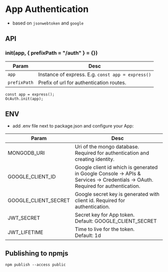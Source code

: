 # App Authentication

- based on `jsonwebtoken` and `google`

## API

### init(app, { prefixPath = "/auth" } = {})

| Param        | Desc                                              |
|--------------|---------------------------------------------------|
| `app`        | Instance of express. E.g. `const app = express()` |    
| `prefixPath` | Prefix of url for authentication routes.          | 

```
const app = express();
OcAuth.init(app);
```

## ENV

- add .env file next to package.json and configure your App:

| Param                   | Desc                                                                                                                           |
|-------------------------|--------------------------------------------------------------------------------------------------------------------------------|
| MONGODB_URI             | Uri of the mongo database. Required for authentication and creating identity.                                                  |
| GOOGLE_CLIENT_ID        | Google client id which is generated in Google Console -> APIs & Services -> Credentials -> OAuth. Required for authentication. |
| GOOGLE_CLIENT_SECRET    | Google secret key is generated with client id. Required for authentication.                                                    |
| JWT_SECRET              | Secret key for App token.<br/>Default: GOOGLE_CLIENT_SECRET                                                                    |
| JWT_LIFETIME            | Time to live for the token.<br/>Default: 1d                                                                                    |

## Publishing to npmjs

`npm publish --access public`